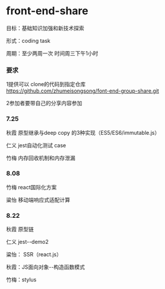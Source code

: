 # front-end-share

目标：基础知识加强和新技术探索

形式：coding task  

周期：至少两周一次  时间周三下午1小时   

### 要求
1提供可以 clone的代码到指定仓库  
   https://github.com/zhumeisongsong/font-end-group-share.git
   
2参加者要带自己的分享内容参加

### 7.25
秋霞 原型继承与deep copy 的3种实现（ES5/ES6/immutable.js）  

仁义 jest自动化测试 case 

竹梅 内存回收机制和内存泄漏 


### 8.08
竹梅 react国际化方案

粱怡 移动端响应式适配计算

### 8.22
秋霞 原型链 

仁义  jest--demo2

粱怡： SSR（react.js）

秋霞：JS面向对象--构造函数模式

竹梅：stylus